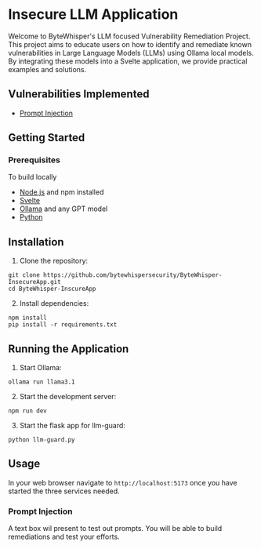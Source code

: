 # Insecure LLM Application
Welcome to ByteWhisper's LLM focused Vulnerability Remediation Project. This project aims to educate users on how to identify and remediate known vulnerabilities in Large Language Models (LLMs) using Ollama local models. By integrating these models into a Svelte application, we provide practical examples and solutions. 

## Vulnerabilities Implemented
* [Prompt Injection](https://genai.owasp.org/llmrisk/llm01-prompt-injection/)

## Getting Started
### Prerequisites
To build locally
* [Node.js](https://nodejs.org/en) and npm installed
* [Svelte](https://svelte.dev/)
* [Ollama](https://ollama.com/) and any GPT model
* [Python](https://python.org/)

## Installation
1. Clone the repository:
```shell
git clone https://github.com/bytewhispersecurity/ByteWhisper-InsecureApp.git
cd ByteWhisper-InscureApp
```
2. Install dependencies:
```shell
npm install
pip install -r requirements.txt
```
## Running the Application
1. Start Ollama:
```shell
ollama run llama3.1
```
2. Start the development server:
```shell
npm run dev
```
3. Start the flask app for llm-guard:
```shell
python llm-guard.py
```
## Usage
In your web browser navigate to `http://localhost:5173` once you have started the three services needed.
### Prompt Injection
A text box wil present to test out prompts. You will be able to build remediations and test your efforts.